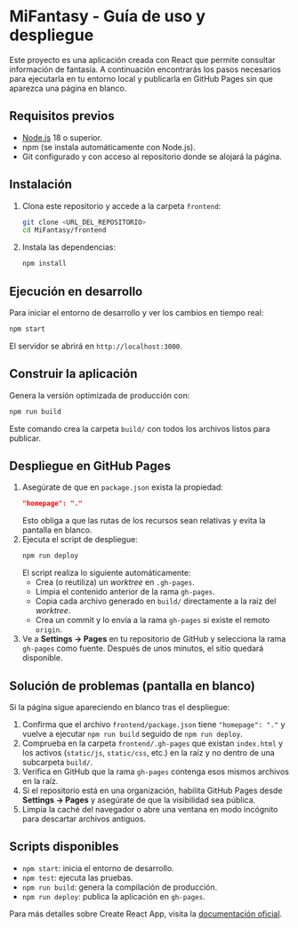 # MiFantasy - Guía de uso y despliegue

Este proyecto es una aplicación creada con React que permite consultar información de fantasía. A continuación encontrarás los pasos necesarios para ejecutarla en tu entorno local y publicarla en GitHub Pages sin que aparezca una página en blanco.

## Requisitos previos

- [Node.js](https://nodejs.org/) 18 o superior.
- npm (se instala automáticamente con Node.js).
- Git configurado y con acceso al repositorio donde se alojará la página.

## Instalación

1. Clona este repositorio y accede a la carpeta `frontend`:
   ```bash
   git clone <URL_DEL_REPOSITORIO>
   cd MiFantasy/frontend
   ```
2. Instala las dependencias:
   ```bash
   npm install
   ```

## Ejecución en desarrollo

Para iniciar el entorno de desarrollo y ver los cambios en tiempo real:
```bash
npm start
```
El servidor se abrirá en `http://localhost:3000`.

## Construir la aplicación

Genera la versión optimizada de producción con:
```bash
npm run build
```
Este comando crea la carpeta `build/` con todos los archivos listos para publicar.

## Despliegue en GitHub Pages

1. Asegúrate de que en `package.json` exista la propiedad:
   ```json
   "homepage": "."
   ```
   Esto obliga a que las rutas de los recursos sean relativas y evita la pantalla en blanco.
2. Ejecuta el script de despliegue:
   ```bash
   npm run deploy
   ```
   El script realiza lo siguiente automáticamente:
   - Crea (o reutiliza) un *worktree* en `.gh-pages`.
   - Limpia el contenido anterior de la rama `gh-pages`.
   - Copia cada archivo generado en `build/` directamente a la raíz del *worktree*.
   - Crea un commit y lo envía a la rama `gh-pages` si existe el remoto `origin`.
3. Ve a **Settings → Pages** en tu repositorio de GitHub y selecciona la rama `gh-pages` como fuente. Después de unos minutos, el sitio quedará disponible.

## Solución de problemas (pantalla en blanco)

Si la página sigue apareciendo en blanco tras el despliegue:

1. Confirma que el archivo `frontend/package.json` tiene `"homepage": "."` y vuelve a ejecutar `npm run build` seguido de `npm run deploy`.
2. Comprueba en la carpeta `frontend/.gh-pages` que existan `index.html` y los activos (`static/js`, `static/css`, etc.) en la raíz y no dentro de una subcarpeta `build/`.
3. Verifica en GitHub que la rama `gh-pages` contenga esos mismos archivos en la raíz.
4. Si el repositorio está en una organización, habilita GitHub Pages desde **Settings → Pages** y asegúrate de que la visibilidad sea pública.
5. Limpia la caché del navegador o abre una ventana en modo incógnito para descartar archivos antiguos.

## Scripts disponibles

- `npm start`: inicia el entorno de desarrollo.
- `npm test`: ejecuta las pruebas.
- `npm run build`: genera la compilación de producción.
- `npm run deploy`: publica la aplicación en `gh-pages`.

Para más detalles sobre Create React App, visita la [documentación oficial](https://create-react-app.dev/).
